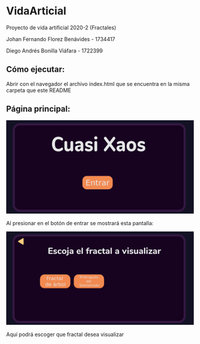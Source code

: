 # VidaArticial
Proyecto de vida artificial 2020-2 (Fractales)

Johan Fernando Florez Benávides - 1734417

Diego Andrés Bonilla Viáfara - 1722399

## Cómo ejecutar:  

Abrir con el navegador el archivo index.html que se encuentra en la misma carpeta que este README


## Página principal:
![inicio](assets/readmeImages/inicio.png) 

Al presionar en el botón de entrar se mostrará esta pantalla:

![escoger](assets/readmeImages/escoger.png) 

Aquí podrá escoger que fractal desea visualizar

